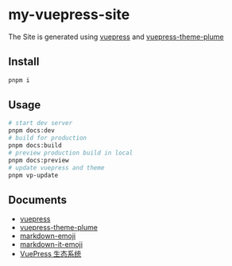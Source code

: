 # my-vuepress-site

The Site is generated using [vuepress](https://vuepress.vuejs.org/) and [vuepress-theme-plume](https://github.com/pengzhanbo/vuepress-theme-plume)

## Install

```sh
pnpm i
```

## Usage

```sh
# start dev server
pnpm docs:dev
# build for production
pnpm docs:build
# preview production build in local
pnpm docs:preview
# update vuepress and theme
pnpm vp-update
```

## Documents

- [vuepress](https://vuepress.vuejs.org/)
- [vuepress-theme-plume](https://theme-plume.vuejs.press/)
- [markdown-emoji](https://dev.to/nikolab/complete-list-of-github-markdown-emoji-markup-5aia)
- [markdown-it-emoji](https://github.com/markdown-it/markdown-it-emoji)
- [VuePress 生态系统](https://ecosystem.vuejs.press/zh/themes/default/frontmatter.html#features)
